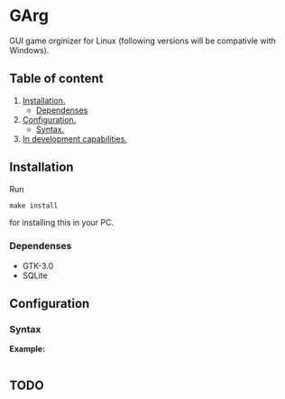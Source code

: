 # GArg
GUI game orginizer for Linux (following versions will be compativle with Windows).

## Table of content
1. [ Installation. ](#installation)
	+ [ Dependenses ](#dependenses)
2. [ Configuration. ](#configuration)
	+ [ Syntax. ](#syntax)
3. [ In development capabilities. ](#dev)

<a name="installation"></a>
## Installation
Run
```C
make install
```
for installing this in your PC.
<a name="dependenses"></a>
### Dependenses
+ GTK-3.0
+ SQLite

<a name="configuration"></a>
## Configuration
<a name="syntax"></a>
### Syntax
**Example:**
```C
```
<a name="dev"></a>

## TODO
